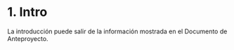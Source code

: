 # 1. Intro

La introducción puede salir de la información mostrada en el Documento de Anteproyecto.

